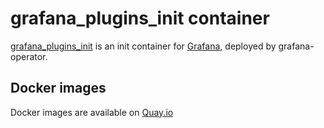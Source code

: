 grafana_plugins_init container
==============================

[grafana_plugins_init](https://github.com/grafana-operator/grafana_plugins_init) is an init container for [Grafana](https://grafana.com/), deployed by grafana-operator.

Docker images
-------------

Docker images are available on [Quay.io](https://quay.io/repository/cybozu/grafana)
